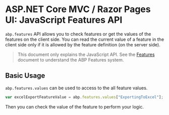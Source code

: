 # ASP.NET Core MVC / Razor Pages UI: JavaScript Features API

`abp.features` API allows you to check features or get the values of the features on the client side. You can read the current value of a feature in the client side only if it is allowed by the feature definition (on the server side).

> This document only explains the JavaScript API. See the [Features](../../../Features.md) document to understand the ABP Features system.

## Basic Usage

`abp.features.values` can be used to access to the all feature values.

````js
var excelExportFeatureValue = abp.features.values["ExportingToExcel"];
````

Then you can check the value of the feature to perform your logic.